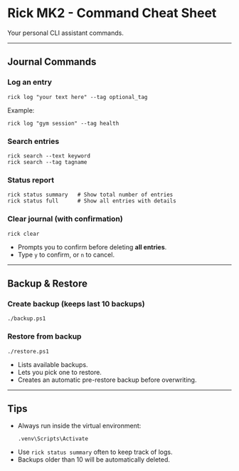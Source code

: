 
# Rick MK2 - Command Cheat Sheet

Your personal CLI assistant commands.

---

## Journal Commands

### Log an entry
```
rick log "your text here" --tag optional_tag
```
Example:
```
rick log "gym session" --tag health
```

### Search entries
```
rick search --text keyword
rick search --tag tagname
```

### Status report
```
rick status summary   # Show total number of entries
rick status full      # Show all entries with details
```

### Clear journal (with confirmation)
```
rick clear
```
- Prompts you to confirm before deleting **all entries**.
- Type `y` to confirm, or `n` to cancel.

---

## Backup & Restore

### Create backup (keeps last 10 backups)
```
./backup.ps1
```

### Restore from backup
```
./restore.ps1
```
- Lists available backups.
- Lets you pick one to restore.
- Creates an automatic pre-restore backup before overwriting.

---

## Tips
- Always run inside the virtual environment:  
  ```
  .venv\Scripts\Activate
  ```
- Use `rick status summary` often to keep track of logs.
- Backups older than 10 will be automatically deleted.

